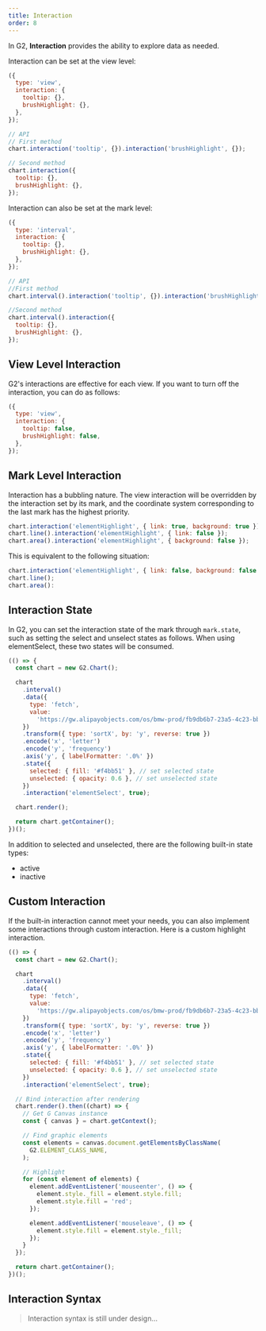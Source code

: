```yaml
---
title: Interaction
order: 8
---
```


In G2, **Interaction** provides the ability to explore data as needed.

Interaction can be set at the view level:

```js
({
  type: 'view',
  interaction: {
    tooltip: {},
    brushHighlight: {},
  },
});
```

```js
// API
// First method
chart.interaction('tooltip', {}).interaction('brushHighlight', {});

// Second method
chart.interaction({
  tooltip: {},
  brushHighlight: {},
});
```

Interaction can also be set at the mark level:

```js
({
  type: 'interval',
  interaction: {
    tooltip: {},
    brushHighlight: {},
  },
});
```

```js
// API
//First method
chart.interval().interaction('tooltip', {}).interaction('brushHighlight', {});

//Second method
chart.interval().interaction({
  tooltip: {},
  brushHighlight: {},
});
```

## View Level Interaction

G2's interactions are effective for each view. If you want to turn off the interaction, you can do as follows:


```js
({
  type: 'view',
  interaction: {
    tooltip: false,
    brushHighlight: false,
  },
});
```

## Mark Level Interaction

Interaction has a bubbling nature. The view interaction will be overridden by the interaction set by its mark, and the coordinate system corresponding to the last mark has the highest priority.


```js
chart.interaction('elementHighlight', { link: true, background: true });
chart.line().interaction('elementHighlight', { link: false });
chart.area().interaction('elementHighlight', { background: false });
```

This is equivalent to the following situation:

```js
chart.interaction('elementHighlight', { link: false, background: false });
chart.line();
chart.area():
```

## Interaction State

In G2, you can set the interaction state of the mark through `mark.state`, such as setting the select and unselect states as follows. When using elementSelect, these two states will be consumed.


```js | ob
(() => {
  const chart = new G2.Chart();

  chart
    .interval()
    .data({
      type: 'fetch',
      value:
        'https://gw.alipayobjects.com/os/bmw-prod/fb9db6b7-23a5-4c23-bbef-c54a55fee580.csv',
    })
    .transform({ type: 'sortX', by: 'y', reverse: true })
    .encode('x', 'letter')
    .encode('y', 'frequency')
    .axis('y', { labelFormatter: '.0%' })
    .state({
      selected: { fill: '#f4bb51' }, // set selected state
      unselected: { opacity: 0.6 }, // set unselected state
    })
    .interaction('elementSelect', true);

  chart.render();

  return chart.getContainer();
})();
```

In addition to selected and unselected, there are the following built-in state types:

- active
- inactive

## Custom Interaction

If the built-in interaction cannot meet your needs, you can also implement some interactions through custom interaction. Here is a custom highlight interaction.


```js | ob
(() => {
  const chart = new G2.Chart();

  chart
    .interval()
    .data({
      type: 'fetch',
      value:
        'https://gw.alipayobjects.com/os/bmw-prod/fb9db6b7-23a5-4c23-bbef-c54a55fee580.csv',
    })
    .transform({ type: 'sortX', by: 'y', reverse: true })
    .encode('x', 'letter')
    .encode('y', 'frequency')
    .axis('y', { labelFormatter: '.0%' })
    .state({
      selected: { fill: '#f4bb51' }, // set selected state
      unselected: { opacity: 0.6 }, // set unselected state
    })
    .interaction('elementSelect', true);

  // Bind interaction after rendering
  chart.render().then((chart) => {
    // Get G Canvas instance
    const { canvas } = chart.getContext();

    // Find graphic elements
    const elements = canvas.document.getElementsByClassName(
      G2.ELEMENT_CLASS_NAME,
    );

    // Highlight
    for (const element of elements) {
      element.addEventListener('mouseenter', () => {
        element.style._fill = element.style.fill;
        element.style.fill = 'red';
      });

      element.addEventListener('mouseleave', () => {
        element.style.fill = element.style._fill;
      });
    }
  });

  return chart.getContainer();
})();
```

## Interaction Syntax

> Interaction syntax is still under design...

